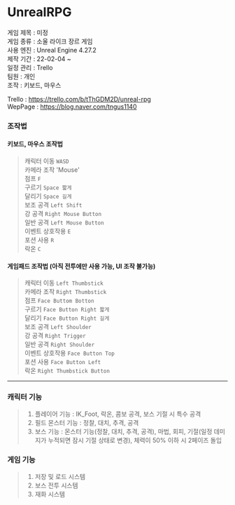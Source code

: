 # UnrealRPG

게임 제목 : 미정  
게임 종류 : 소울 라이크 장르 게임  
사용 엔진 : Unreal Engine 4.27.2  
제작 기간 : 22-02-04 ~   
일정 관리 : Trello  
팀원 : 개인  
조작 : 키보드, 마우스


Trello : https://trello.com/b/tThGDM2D/unreal-rpg  
WepPage :  https://blog.naver.com/tngus1140  


### 조작법

#### 키보드, 마우스 조작법
  > 캐릭터 이동 `WASD`    
  > 카메라 조작 'Mouse'  
  > 점프 `F`   
  > 구르기 `Space 짧게`   
  > 달리기 `Space 길게`  
  > 보조 공격 `Left Shift`  
  > 강 공격 `Right Mouse Button`   
  > 일반 공격 `Left Mouse Button`   
  > 이벤트 상호작용 `E`  
  > 포션 사용 `R`   
  > 락온 `C`  
  
#### 게임패드 조작법 (아직 전투에만 사용 가능, UI 조작 불가능)
  > 캐릭터 이동 `Left Thumbstick`    
  > 카메라 조작 `Right Thumbstick`   
  > 점프 `Face Buttom Botton`    
  > 구르기 `Face Button Right 짧게`   
  > 달리기 `Face Button Right 길게`  
  > 보조 공격 `Left Shoulder`  
  > 강 공격 `Right Trigger`  
  > 일반 공격 `Right Shoulder`  
  > 이벤트 상호작용 `Face Button Top`    
  > 포션 사용 `Face Button Left`   
  > 락온 `Right Thumbstick Button`    

---

### 캐릭터 기능
>1. 플레이어 기능 : IK_Foot, 락온, 콤보 공격, 보스 기절 시 특수 공격
>2. 필드 몬스터 기능 : 정찰, 대치, 추격, 공격
>3. 보스 기능 : 몬스터 기능(정찰, 대치, 추격, 공격), 마법, 회피, 기절(일정 데미지가 누적되면 잠시 기절 상태로 변경), 체력이 50% 이하 시 2페이즈 돌입
    
### 게임 기능
>1. 저장 및 로드 시스템   
>2. 보스 전투 시스템   
>3. 재화 시스템    
